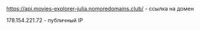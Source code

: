 https://api.movies-explorer-julia.nomoredomains.club/ - ссылка на домен

178.154.221.72 - публичный IP